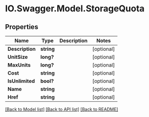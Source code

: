# IO.Swagger.Model.StorageQuota
## Properties

Name | Type | Description | Notes
------------ | ------------- | ------------- | -------------
**Description** | **string** |  | [optional] 
**UnitSize** | **long?** |  | [optional] 
**MaxUnits** | **long?** |  | [optional] 
**Cost** | **string** |  | [optional] 
**IsUnlimited** | **bool?** |  | [optional] 
**Name** | **string** |  | [optional] 
**Href** | **string** |  | [optional] 

[[Back to Model list]](../README.md#documentation-for-models) [[Back to API list]](../README.md#documentation-for-api-endpoints) [[Back to README]](../README.md)

